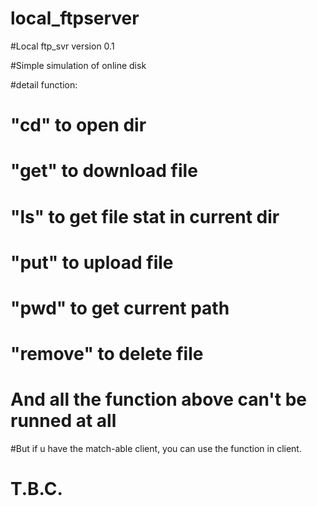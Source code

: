 # local_ftpserver
#Local ftp_svr version 0.1

#Simple simulation of online disk

#detail function:

# "cd" to open dir
# "get" to download file
# "ls" to get file stat in current dir
# "put" to upload file
# "pwd" to get current path
# "remove" to delete file
# And all the function above can't be runned at all

#But if u have the match-able client, you can use the function in client.

#                                                                   T.B.C.
